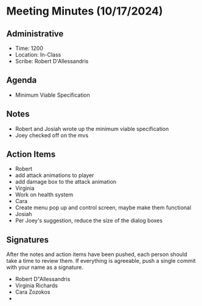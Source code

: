 # Meeting Minutes (10/17/2024)

## Administrative
* Time: 1200
* Location: In-Class
* Scribe: Robert D'Allessandris

## Agenda
* Minimum Viable Specification

## Notes
* Robert and Josiah wrote up the minimum viable specification
* Joey checked off on the mvs

## Action Items
* Robert
 * add attack animations to player
 * add damage box to the attack animation
* Virginia
 * Work on health system
* Cara
 * Create menu pop up and control screen, maybe make them functional
* Josiah
 * Per Joey's suggestion, reduce the size of the dialog boxes


## Signatures
After the notes and action items have been pushed, each person should take a time to review them. If everything is agreeable, push a single commit with your name as a signature.
* Robert D"Allessandris
* Virginia Richards 
* Cara Zozokos
*

